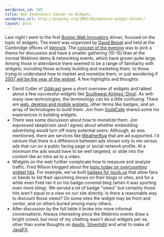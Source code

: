```yaml
--- 
wordpress_id: 189
title: Web Innovators Dinner on Widgets
wordpress_url: http://graysky.org/2007/05/webinno-widget-dinner/
layout: post
---
```

Last night I went to the first <a href="http://www.webinnovatorsgroup.com/">Boston Web Innovators</a> dinner, focused on the topic of widgets. The event was organized by <a href="http://www.genuinevc.com">David Beisel</a> and held at the Cambridge offices of <a href="http://www.venrock.com">Venrock</a>. The <a href="http://www.webinnovatorsgroup.com/blog/2007/04/03/first-webinno-dinner-group-%e2%80%93-widgets-and-advertising/">concept of the evening</a> was to pick a theme for discussion and have a smaller gathering (10-15) than at the normal WebInno demo & networking events, which have grown quite large. Among those in attendance there seemed to be a range of familiarity with widgets; including those actively building and marketing them, to those trying to understand how to market and monetize them, or just wondering if <a href="http://www.msnbc.msn.com/id/16329739/site/newsweek/">2007 will be the year of the widget</a>. A few highlights and thoughts:

<ul>
<li>David Cutler of <a href="http://www.oddcast.com">Oddcast</a> gave a short overview of widgets and talked about a few successful widgets like <a href="http://www.southwest.com/ding/">Southwest Airlines' Ding!</a>. As with many new technologies, the terminology can be a little confusing. There are <a href="http://en.wikipedia.org/wiki/Widget">web, desktop and mobile widgets</a>, other terms like badges, and an array of technologies to build them. Jon from <a href="http://www.guildcafe.com">GuildCafe</a> shared some his experiences in building widgets.

<li>There was some discussion about how to monetize them. Jon expressed skepticism (and I agree) about whether embedding advertising would turn off many potential users. Although, as was mentioned, there are services like <a href="http://www.weatherbug.com">WeatherBug</a> that are ad supported. I'd venture that there is a difference between ads shown only to me versus ads that run on a public facing page or social network profile. At a minimum the ads would have to be well targeted, or slide into the content like an intro ad to a video.

<li>Widgets on the web further complicate how to measure and analyze traffic. Fred Wilson blogged about the <a href="http://avc.blogs.com/a_vc/2007/05/over_counting_w.html">topic today on overcounting widget hits</a>. For example, we've built <a href="http://tourb.us/badge">badges for tourb.us</a> that allow fans or bands to list their upcoming shows on their blogs or sites, and for a while even Fred ran it on his badge-covered blog (when it was sporting even more bling). We served a lot of badge "views" but certainly those hits aren't equal to a view on our site directly. Is there a reasonable way to discount those views? On some sites the widget may be front and center, and on others buried among many others. 

<li>After discussion by the full table it broke into more informal conversations. Always interesting since the WebInno events draw a bright crowd, but most of my chatting wasn't about widgets per se, other than some thoughts on <a href="http://labs.adobe.com/technologies/apollo/">Apollo</a>, <a href="http://silverlight.net/">Silverlight</a> and what to make of <a href="http://www.sun.com/software/javafx/">JavaFX</a>.
</ul>
